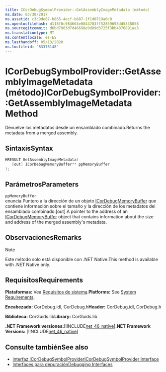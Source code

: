 ```yaml
---
title: ICorDebugSymbolProvider::GetAssemblyImageMetadata (método)
ms.date: 03/30/2017
ms.assetid: c3c9de67-b865-4ecf-b887-1f1d0719a0c0
ms.openlocfilehash: d118f0c984663e0844783ff52859698dd5335058
ms.sourcegitcommit: d6bd7903d7d46698e9d89d3725f3bb4876891aa3
ms.translationtype: MT
ms.contentlocale: es-ES
ms.lasthandoff: 05/13/2020
ms.locfileid: "83376148"
---
```

# <a name="icordebugsymbolprovidergetassemblyimagemetadata-method"></a><span data-ttu-id="5f2e3-102">ICorDebugSymbolProvider::GetAssemblyImageMetadata (método)</span><span class="sxs-lookup"><span data-stu-id="5f2e3-102">ICorDebugSymbolProvider::GetAssemblyImageMetadata Method</span></span>
<span data-ttu-id="5f2e3-103">Devuelve los metadatos desde un ensamblado combinado.</span><span class="sxs-lookup"><span data-stu-id="5f2e3-103">Returns the metadata from a merged assembly.</span></span>  
  
## <a name="syntax"></a><span data-ttu-id="5f2e3-104">Sintaxis</span><span class="sxs-lookup"><span data-stu-id="5f2e3-104">Syntax</span></span>  
  
```cpp  
HRESULT GetAssemblyImageMetadata(  
   [out] ICorDebugMemoryBuffer** ppMemoryBuffer  
);  
```  
  
## <a name="parameters"></a><span data-ttu-id="5f2e3-105">Parámetros</span><span class="sxs-lookup"><span data-stu-id="5f2e3-105">Parameters</span></span>  
 `ppMemoryBuffer`  
 <span data-ttu-id="5f2e3-106">enuncia Puntero a la dirección de un objeto [ICorDebugMemoryBuffer](icordebugmemorybuffer-interface.md) que contiene información sobre el tamaño y la dirección de los metadatos del ensamblado combinado.</span><span class="sxs-lookup"><span data-stu-id="5f2e3-106">[out] A pointer to the address of an [ICorDebugMemoryBuffer](icordebugmemorybuffer-interface.md) object that contains information about the size and address of the merged assembly's metadata.</span></span>  
  
## <a name="remarks"></a><span data-ttu-id="5f2e3-107">Observaciones</span><span class="sxs-lookup"><span data-stu-id="5f2e3-107">Remarks</span></span>  
  
> [!NOTE]
> <span data-ttu-id="5f2e3-108">Este método solo está disponible con .NET Native.</span><span class="sxs-lookup"><span data-stu-id="5f2e3-108">This method is available with .NET Native only.</span></span>  
  
## <a name="requirements"></a><span data-ttu-id="5f2e3-109">Requisitos</span><span class="sxs-lookup"><span data-stu-id="5f2e3-109">Requirements</span></span>  
 <span data-ttu-id="5f2e3-110">**Plataformas:** Vea [Requisitos de sistema](../../get-started/system-requirements.md).</span><span class="sxs-lookup"><span data-stu-id="5f2e3-110">**Platforms:** See [System Requirements](../../get-started/system-requirements.md).</span></span>  
  
 <span data-ttu-id="5f2e3-111">**Encabezado:** CorDebug.idl, CorDebug.h</span><span class="sxs-lookup"><span data-stu-id="5f2e3-111">**Header:** CorDebug.idl, CorDebug.h</span></span>  
  
 <span data-ttu-id="5f2e3-112">**Biblioteca:** CorGuids.lib</span><span class="sxs-lookup"><span data-stu-id="5f2e3-112">**Library:** CorGuids.lib</span></span>  
  
 <span data-ttu-id="5f2e3-113">**.NET Framework versiones:**[!INCLUDE[net_46_native](../../../../includes/net-46-native-md.md)]</span><span class="sxs-lookup"><span data-stu-id="5f2e3-113">**.NET Framework Versions:** [!INCLUDE[net_46_native](../../../../includes/net-46-native-md.md)]</span></span>  
  
## <a name="see-also"></a><span data-ttu-id="5f2e3-114">Consulte también</span><span class="sxs-lookup"><span data-stu-id="5f2e3-114">See also</span></span>

- [<span data-ttu-id="5f2e3-115">Interfaz ICorDebugSymbolProvider</span><span class="sxs-lookup"><span data-stu-id="5f2e3-115">ICorDebugSymbolProvider Interface</span></span>](icordebugsymbolprovider-interface.md)
- [<span data-ttu-id="5f2e3-116">Interfaces para depuración</span><span class="sxs-lookup"><span data-stu-id="5f2e3-116">Debugging Interfaces</span></span>](debugging-interfaces.md)
